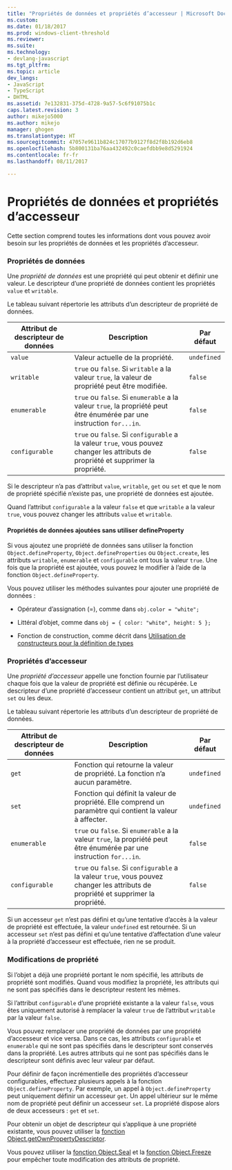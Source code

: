 ```yaml
---
title: "Propriétés de données et propriétés d’accesseur | Microsoft Docs"
ms.custom: 
ms.date: 01/18/2017
ms.prod: windows-client-threshold
ms.reviewer: 
ms.suite: 
ms.technology:
- devlang-javascript
ms.tgt_pltfrm: 
ms.topic: article
dev_langs:
- JavaScript
- TypeScript
- DHTML
ms.assetid: 7e132831-375d-4728-9a57-5c6f91075b1c
caps.latest.revision: 3
author: mikejo5000
ms.author: mikejo
manager: ghogen
ms.translationtype: HT
ms.sourcegitcommit: 47057e9611b824c17077b9127f8d2f8b192d6eb8
ms.openlocfilehash: 5b800131ba76aa432492c0caefdbb9e8d5291924
ms.contentlocale: fr-fr
ms.lasthandoff: 08/11/2017

---
```

# <a name="data-properties-and-accessor-properties"></a>Propriétés de données et propriétés d’accesseur
Cette section comprend toutes les informations dont vous pouvez avoir besoin sur les propriétés de données et les propriétés d’accesseur.  
  
### <a name="data-properties"></a>Propriétés de données  
 Une *propriété de données* est une propriété qui peut obtenir et définir une valeur. Le descripteur d’une propriété de données contient les propriétés `value` et `writable`.  
  
 Le tableau suivant répertorie les attributs d’un descripteur de propriété de données.  
  
|Attribut de descripteur de données|Description|Par défaut|  
|-------------------------------|-----------------|-------------|  
|`value`|Valeur actuelle de la propriété.|`undefined`|  
|`writable`|`true` ou `false`. Si `writable` a la valeur `true`, la valeur de propriété peut être modifiée.|`false`|  
|`enumerable`|`true` ou `false`. Si `enumerable` a la valeur `true`, la propriété peut être énumérée par une instruction `for...in`.|`false`|  
|`configurable`|`true` ou `false`. Si `configurable` a la valeur `true`, vous pouvez changer les attributs de propriété et supprimer la propriété.|`false`|  
  
 Si le descripteur n’a pas d’attribut `value`, `writable`, `get` ou `set` et que le nom de propriété spécifié n’existe pas, une propriété de données est ajoutée.  
  
 Quand l’attribut `configurable` a la valeur `false` et que `writable` a la valeur `true`, vous pouvez changer les attributs `value` et `writable`.  
  
#### <a name="data-properties-added-without-using-defineproperty"></a>Propriétés de données ajoutées sans utiliser defineProperty  
 Si vous ajoutez une propriété de données sans utiliser la fonction `Object.defineProperty`, `Object.defineProperties` ou `Object.create`, les attributs `writable`, `enumerable` et `configurable` ont tous la valeur `true`. Une fois que la propriété est ajoutée, vous pouvez le modifier à l’aide de la fonction `Object.defineProperty`.  
  
 Vous pouvez utiliser les méthodes suivantes pour ajouter une propriété de données :  
  
-   Opérateur d’assignation (=), comme dans `obj.color = "white";`  
  
-   Littéral d’objet, comme dans `obj = { color: "white", height: 5 };`  
  
-   Fonction de construction, comme décrit dans [Utilisation de constructeurs pour la définition de types](../../javascript/advanced/using-constructors-to-define-types.md)  
  
### <a name="accessor-properties"></a>Propriétés d’accesseur  
 Une *propriété d’accesseur* appelle une fonction fournie par l’utilisateur chaque fois que la valeur de propriété est définie ou récupérée. Le descripteur d’une propriété d’accesseur contient un attribut `get`, un attribut `set` ou les deux.  
  
 Le tableau suivant répertorie les attributs d’un descripteur de propriété de données.  
  
|Attribut de descripteur de données|Description|Par défaut|  
|-----------------------------------|-----------------|-------------|  
|`get`|Fonction qui retourne la valeur de propriété. La fonction n’a aucun paramètre.|`undefined`|  
|`set`|Fonction qui définit la valeur de propriété. Elle comprend un paramètre qui contient la valeur à affecter.|`undefined`|  
|`enumerable`|`true` ou `false`. Si `enumerable` a la valeur `true`, la propriété peut être énumérée par une instruction `for...in`.|`false`|  
|`configurable`|`true` ou `false`. Si `configurable` a la valeur `true`, vous pouvez changer les attributs de propriété et supprimer la propriété.|`false`|  
  
 Si un accesseur `get` n’est pas défini et qu’une tentative d’accès à la valeur de propriété est effectuée, la valeur `undefined` est retournée. Si un accesseur `set` n’est pas défini et qu’une tentative d’affectation d’une valeur à la propriété d’accesseur est effectuée, rien ne se produit.  
  
### <a name="property-modifications"></a>Modifications de propriété  
 Si l’objet a déjà une propriété portant le nom spécifié, les attributs de propriété sont modifiés. Quand vous modifiez la propriété, les attributs qui ne sont pas spécifiés dans le descripteur restent les mêmes.  
  
 Si l’attribut `configurable` d’une propriété existante a la valeur `false`, vous êtes uniquement autorisé à remplacer la valeur `true` de l’attribut `writable` par la valeur `false`.  
  
 Vous pouvez remplacer une propriété de données par une propriété d’accesseur et vice versa. Dans ce cas, les attributs `configurable` et `enumerable` qui ne sont pas spécifiés dans le descripteur sont conservés dans la propriété. Les autres attributs qui ne sont pas spécifiés dans le descripteur sont définis avec leur valeur par défaut.  
  
 Pour définir de façon incrémentielle des propriétés d’accesseur configurables, effectuez plusieurs appels à la fonction `Object.defineProperty`. Par exemple, un appel à `Object.defineProperty` peut uniquement définir un accesseur `get`. Un appel ultérieur sur le même nom de propriété peut définir un accesseur `set`. La propriété dispose alors de deux accesseurs : `get` et `set`.  
  
 Pour obtenir un objet de descripteur qui s’applique à une propriété existante, vous pouvez utiliser la [fonction Object.getOwnPropertyDescriptor](../../javascript/reference/object-getownpropertydescriptor-function-javascript.md).  
  
 Vous pouvez utiliser la [fonction Object.Seal](../../javascript/reference/object-seal-function-javascript.md) et la [fonction Object.Freeze](../../javascript/reference/object-freeze-function-javascript.md) pour empêcher toute modification des attributs de propriété.

